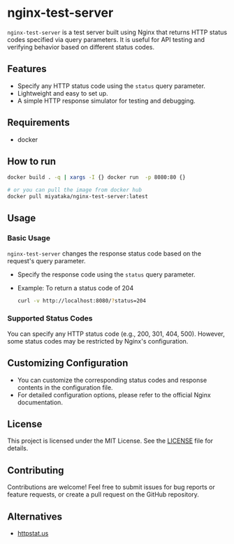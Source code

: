 # nginx-test-server

`nginx-test-server` is a test server built using Nginx that returns HTTP status codes specified via query parameters. It is useful for API testing and verifying behavior based on different status codes.

## Features

- Specify any HTTP status code using the `status` query parameter.
- Lightweight and easy to set up.
- A simple HTTP response simulator for testing and debugging.

## Requirements
- docker


## How to run
```bash
docker build . -q | xargs -I {} docker run  -p 8080:80 {}

# or you can pull the image from docker hub
docker pull miyataka/nginx-test-server:latest
```


## Usage

### Basic Usage

`nginx-test-server` changes the response status code based on the request's query parameter.

- Specify the response code using the `status` query parameter.
- Example: To return a status code of 204

    ```bash
    curl -v http://localhost:8080/?status=204
    ```

### Supported Status Codes

You can specify any HTTP status code (e.g., 200, 301, 404, 500). However, some status codes may be restricted by Nginx's configuration.

## Customizing Configuration

- You can customize the corresponding status codes and response contents in the configuration file.
- For detailed configuration options, please refer to the official Nginx documentation.

## License

This project is licensed under the MIT License. See the [LICENSE](LICENSE) file for details.

## Contributing

Contributions are welcome! Feel free to submit issues for bug reports or feature requests, or create a pull request on the GitHub repository.

## Alternatives
- [httpstat.us](https://httpstat.us/)
